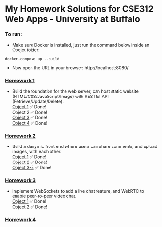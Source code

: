 # My Homework Solutions for CSE312 Web Apps - University at Buffalo

### To run:

- Make sure Docker is installed, just run the command below inside an Obejct folder:

```
docker-compose up --build 
```
- Now open the URL in your browser: http://localhost:8080/

### [Homework 1](https://github.com/a2677331/CSE312-Web-Applications/tree/master/HW1)
- Build the foundation for the web server, can host static website (HTML/CSS/JavaScript/Image) with RESTful API (Retrieve/Update/Delete). \
[Object 1](https://github.com/a2677331/CSE312-Web-Applications/tree/master/HW1/Object_1) ✅ Done! \
[Object 2](https://github.com/a2677331/CSE312-Web-Applications/tree/master/HW1/Object_2) ✅ Done! \
[Object 3](https://github.com/a2677331/CSE312-Web-Applications/tree/master/HW1/Object_3) ✅ Done! \
[Object 4](https://github.com/a2677331/CSE312-Web-Applications/tree/master/HW1/Object_4) ✅ Done!
### [Homework 2](https://github.com/a2677331/CSE312-Web-Applications/tree/master/HW2)
- Build a danymic front end where users can share comments, and upload images, with each other. \
[Object 1](https://github.com/a2677331/CSE312-Web-Applications/tree/master/HW2/Obejct_1) ✅ Done! \
[Object 2](https://github.com/a2677331/CSE312-Web-Applications/tree/master/HW2/Obejct_2) ✅ Done! \
[Object 3-5](https://github.com/a2677331/CSE312-Web-Applications/tree/master/HW2/Obejct_3-5) ✅ Done! 
### [Homework 3](https://github.com/a2677331/CSE312-Web-Applications/tree/master/HW3)
- implement WebSockets to add a live chat feature, and WebRTC to enable peer-to-peer video chat. \
[Object 1](https://github.com/a2677331/CSE312-Web-Applications/tree/master/HW3/Obejct_1) ✅ Done! \
[Object 2](https://github.com/a2677331/CSE312-Web-Applications/tree/master/HW3/Obejct_2) ✅ Done!
### [Homework 4](https://github.com/a2677331/CSE312-Web-Applications/tree/master/HW4)
